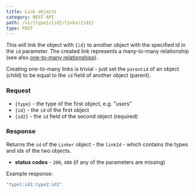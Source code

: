 ```yaml
---
title: Link objects
category: REST API
path: /v1/{type}/{id}/links/{id2}
type: POST
---
```


This will link the object with `{id}` to another object with the specified id in the `id` parameter.
The created link represents a many-to-many relationship (see also [one-to-many relationships](#019-one-to-many)).

Creating one-to-many links is trivial - just set the `parentid` of an object (child) to be equal to
the `id` field of another object (parent).

### Request

- `{type}` - the type of the first object, e.g. "users"
- `{id}` - the `id` of the first object
- `{id2}` - the `id` field of the second object (required)

### Response

Returns the `id` of the `Linker` object - the `linkId` - which contains the types and ids of the two objects.

- **status codes** - `200`, `400` (if any of the parameters are missing)

Example response:

```js
"type1:id1:type2:id2"
```